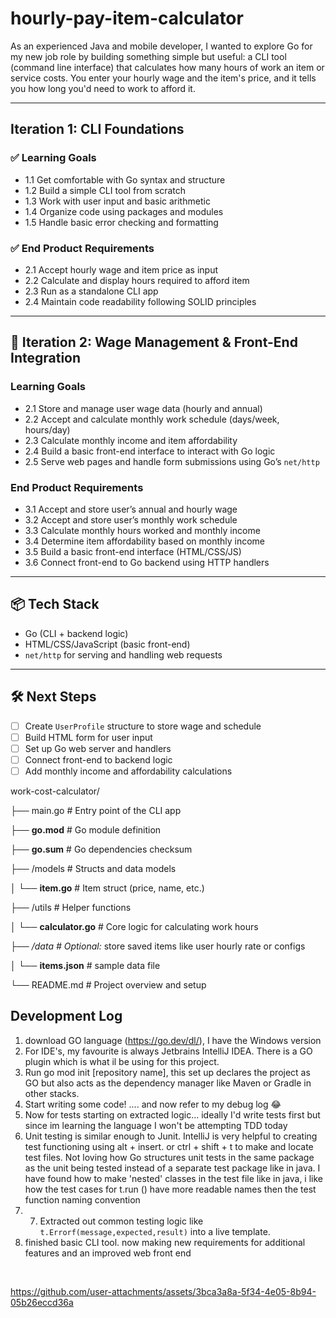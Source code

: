 # hourly-pay-item-calculator
As an experienced Java and mobile developer, I wanted to explore Go for my new job role by building something simple but useful: 
a CLI tool (command line interface) that calculates how many hours of work an item or service costs. 
You enter your hourly wage and the item's price, and it tells you how long you'd need to work to afford it.

---

##  Iteration 1: CLI Foundations

### ✅ Learning Goals
- 1.1 Get comfortable with Go syntax and structure
- 1.2 Build a simple CLI tool from scratch
- 1.3 Work with user input and basic arithmetic
- 1.4 Organize code using packages and modules
- 1.5 Handle basic error checking and formatting

### ✅ End Product Requirements
- 2.1 Accept hourly wage and item price as input
- 2.2 Calculate and display hours required to afford item
- 2.3 Run as a standalone CLI app
- 2.4 Maintain code readability following SOLID principles

---

##  🎯 Iteration 2: Wage Management & Front-End Integration

###  Learning Goals
- 2.1 Store and manage user wage data (hourly and annual)
- 2.2 Accept and calculate monthly work schedule (days/week, hours/day)
- 2.3 Calculate monthly income and item affordability
- 2.4 Build a basic front-end interface to interact with Go logic
- 2.5 Serve web pages and handle form submissions using Go’s `net/http`

### End Product Requirements
- 3.1 Accept and store user’s annual and hourly wage
- 3.2 Accept and store user’s monthly work schedule
- 3.3 Calculate monthly hours worked and monthly income
- 3.4 Determine item affordability based on monthly income
- 3.5 Build a basic front-end interface (HTML/CSS/JS)
- 3.6 Connect front-end to Go backend using HTTP handlers

---

## 📦 Tech Stack

- Go (CLI + backend logic)
- HTML/CSS/JavaScript (basic front-end)
- `net/http` for serving and handling web requests

---

## 🛠️ Next Steps

- [ ] Create `UserProfile` structure to store wage and schedule
- [ ] Build HTML form for user input
- [ ] Set up Go web server and handlers
- [ ] Connect front-end to backend logic
- [ ] Add monthly income and affordability calculations  

work-cost-calculator/

├── main.go # Entry point of the CLI app 

├── **go.mod** # Go module definition

├── **go.sum** # Go dependencies checksum

├── /models # Structs and data models 

│ └── **item.go** # Item struct (price, name, etc.) 

├── /utils # Helper functions 

│ └── **calculator.go** # Core logic for calculating work hours 

├── _/data # Optional:_ store saved items like user hourly rate or configs 

│ └── **items.json** # sample data file

└── README.md # Project overview and setup


## Development Log

1. download GO language (https://go.dev/dl/), I have the Windows version
2. For IDE's, my favourite is always Jetbrains IntelliJ IDEA. There is a GO plugin which is what il be using for this project.
3. Run go mod init [repository name], this set up declares the project as GO but also acts as the dependency manager like Maven or Gradle in other stacks.
4. Start writing some code! .... and now refer to my debug log 😂
5. Now for tests starting on extracted logic... ideally I'd write tests first but since im learning the language I won't be attempting TDD today
6. Unit testing is similar enough to Junit. IntelliJ is very helpful to creating test functioning using alt + insert. or ctrl + shift + t to make and locate test files. Not loving how Go structures unit tests in the same package as the unit being tested instead of a separate test package like in java. I have found how to make 'nested' classes in the test file like in java, i like how the test cases for t.run () have more readable names then the test function naming convention
7. 7. Extracted out common testing logic like `t.Errorf(message,expected,result)` into a live template. 
8. finished basic CLI tool. now making new requirements for additional features and an improved web front end
<br> 


https://github.com/user-attachments/assets/3bca3a8a-5f34-4e05-8b94-05b26eccd36a


<br>

         
